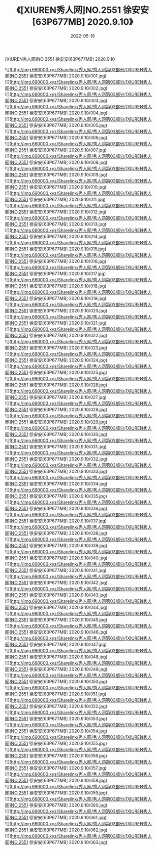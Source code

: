 ﻿---
layout: post
title:  《[XIUREN秀人网]NO.2551 徐安安[63P677MB] 2020.9.10》
date:   2022-05-16
img: http://img.660000.xyz/Sharelink/秀人网/秀人网第03部分/[XIUREN秀人网]NO.2551 徐安安[63P677MB] 2020.9.10/000.jpg
categories: [美女, 清纯, 唯美]
---

[XIUREN秀人网]NO.2551 徐安安[63P677MB] 2020.9.10

 ![](http://img.660000.xyz/Sharelink/秀人网/秀人网第03部分/[XIUREN秀人网]NO.2551 徐安安[63P677MB] 2020.9.10/001.jpg) <br>![](http://img.660000.xyz/Sharelink/秀人网/秀人网第03部分/[XIUREN秀人网]NO.2551 徐安安[63P677MB] 2020.9.10/002.jpg) <br>![](http://img.660000.xyz/Sharelink/秀人网/秀人网第03部分/[XIUREN秀人网]NO.2551 徐安安[63P677MB] 2020.9.10/003.jpg) <br>![](http://img.660000.xyz/Sharelink/秀人网/秀人网第03部分/[XIUREN秀人网]NO.2551 徐安安[63P677MB] 2020.9.10/004.jpg) <br>![](http://img.660000.xyz/Sharelink/秀人网/秀人网第03部分/[XIUREN秀人网]NO.2551 徐安安[63P677MB] 2020.9.10/005.jpg) <br>![](http://img.660000.xyz/Sharelink/秀人网/秀人网第03部分/[XIUREN秀人网]NO.2551 徐安安[63P677MB] 2020.9.10/006.jpg) <br>![](http://img.660000.xyz/Sharelink/秀人网/秀人网第03部分/[XIUREN秀人网]NO.2551 徐安安[63P677MB] 2020.9.10/007.jpg) <br>![](http://img.660000.xyz/Sharelink/秀人网/秀人网第03部分/[XIUREN秀人网]NO.2551 徐安安[63P677MB] 2020.9.10/008.jpg) <br>![](http://img.660000.xyz/Sharelink/秀人网/秀人网第03部分/[XIUREN秀人网]NO.2551 徐安安[63P677MB] 2020.9.10/009.jpg) <br>![](http://img.660000.xyz/Sharelink/秀人网/秀人网第03部分/[XIUREN秀人网]NO.2551 徐安安[63P677MB] 2020.9.10/010.jpg) <br>![](http://img.660000.xyz/Sharelink/秀人网/秀人网第03部分/[XIUREN秀人网]NO.2551 徐安安[63P677MB] 2020.9.10/011.jpg) <br>![](http://img.660000.xyz/Sharelink/秀人网/秀人网第03部分/[XIUREN秀人网]NO.2551 徐安安[63P677MB] 2020.9.10/012.jpg) <br>![](http://img.660000.xyz/Sharelink/秀人网/秀人网第03部分/[XIUREN秀人网]NO.2551 徐安安[63P677MB] 2020.9.10/013.jpg) <br>![](http://img.660000.xyz/Sharelink/秀人网/秀人网第03部分/[XIUREN秀人网]NO.2551 徐安安[63P677MB] 2020.9.10/014.jpg) <br>![](http://img.660000.xyz/Sharelink/秀人网/秀人网第03部分/[XIUREN秀人网]NO.2551 徐安安[63P677MB] 2020.9.10/015.jpg) <br>![](http://img.660000.xyz/Sharelink/秀人网/秀人网第03部分/[XIUREN秀人网]NO.2551 徐安安[63P677MB] 2020.9.10/016.jpg) <br>![](http://img.660000.xyz/Sharelink/秀人网/秀人网第03部分/[XIUREN秀人网]NO.2551 徐安安[63P677MB] 2020.9.10/017.jpg) <br>![](http://img.660000.xyz/Sharelink/秀人网/秀人网第03部分/[XIUREN秀人网]NO.2551 徐安安[63P677MB] 2020.9.10/018.jpg) <br>![](http://img.660000.xyz/Sharelink/秀人网/秀人网第03部分/[XIUREN秀人网]NO.2551 徐安安[63P677MB] 2020.9.10/019.jpg) <br>![](http://img.660000.xyz/Sharelink/秀人网/秀人网第03部分/[XIUREN秀人网]NO.2551 徐安安[63P677MB] 2020.9.10/020.jpg) <br>![](http://img.660000.xyz/Sharelink/秀人网/秀人网第03部分/[XIUREN秀人网]NO.2551 徐安安[63P677MB] 2020.9.10/021.jpg) <br>![](http://img.660000.xyz/Sharelink/秀人网/秀人网第03部分/[XIUREN秀人网]NO.2551 徐安安[63P677MB] 2020.9.10/022.jpg) <br>![](http://img.660000.xyz/Sharelink/秀人网/秀人网第03部分/[XIUREN秀人网]NO.2551 徐安安[63P677MB] 2020.9.10/023.jpg) <br>![](http://img.660000.xyz/Sharelink/秀人网/秀人网第03部分/[XIUREN秀人网]NO.2551 徐安安[63P677MB] 2020.9.10/024.jpg) <br>![](http://img.660000.xyz/Sharelink/秀人网/秀人网第03部分/[XIUREN秀人网]NO.2551 徐安安[63P677MB] 2020.9.10/025.jpg) <br>![](http://img.660000.xyz/Sharelink/秀人网/秀人网第03部分/[XIUREN秀人网]NO.2551 徐安安[63P677MB] 2020.9.10/026.jpg) <br>![](http://img.660000.xyz/Sharelink/秀人网/秀人网第03部分/[XIUREN秀人网]NO.2551 徐安安[63P677MB] 2020.9.10/027.jpg) <br>![](http://img.660000.xyz/Sharelink/秀人网/秀人网第03部分/[XIUREN秀人网]NO.2551 徐安安[63P677MB] 2020.9.10/028.jpg) <br>![](http://img.660000.xyz/Sharelink/秀人网/秀人网第03部分/[XIUREN秀人网]NO.2551 徐安安[63P677MB] 2020.9.10/029.jpg) <br>![](http://img.660000.xyz/Sharelink/秀人网/秀人网第03部分/[XIUREN秀人网]NO.2551 徐安安[63P677MB] 2020.9.10/030.jpg) <br>![](http://img.660000.xyz/Sharelink/秀人网/秀人网第03部分/[XIUREN秀人网]NO.2551 徐安安[63P677MB] 2020.9.10/031.jpg) <br>![](http://img.660000.xyz/Sharelink/秀人网/秀人网第03部分/[XIUREN秀人网]NO.2551 徐安安[63P677MB] 2020.9.10/032.jpg) <br>![](http://img.660000.xyz/Sharelink/秀人网/秀人网第03部分/[XIUREN秀人网]NO.2551 徐安安[63P677MB] 2020.9.10/033.jpg) <br>![](http://img.660000.xyz/Sharelink/秀人网/秀人网第03部分/[XIUREN秀人网]NO.2551 徐安安[63P677MB] 2020.9.10/034.jpg) <br>![](http://img.660000.xyz/Sharelink/秀人网/秀人网第03部分/[XIUREN秀人网]NO.2551 徐安安[63P677MB] 2020.9.10/035.jpg) <br>![](http://img.660000.xyz/Sharelink/秀人网/秀人网第03部分/[XIUREN秀人网]NO.2551 徐安安[63P677MB] 2020.9.10/036.jpg) <br>![](http://img.660000.xyz/Sharelink/秀人网/秀人网第03部分/[XIUREN秀人网]NO.2551 徐安安[63P677MB] 2020.9.10/037.jpg) <br>![](http://img.660000.xyz/Sharelink/秀人网/秀人网第03部分/[XIUREN秀人网]NO.2551 徐安安[63P677MB] 2020.9.10/038.jpg) <br>![](http://img.660000.xyz/Sharelink/秀人网/秀人网第03部分/[XIUREN秀人网]NO.2551 徐安安[63P677MB] 2020.9.10/039.jpg) <br>![](http://img.660000.xyz/Sharelink/秀人网/秀人网第03部分/[XIUREN秀人网]NO.2551 徐安安[63P677MB] 2020.9.10/040.jpg) <br>![](http://img.660000.xyz/Sharelink/秀人网/秀人网第03部分/[XIUREN秀人网]NO.2551 徐安安[63P677MB] 2020.9.10/041.jpg) <br>![](http://img.660000.xyz/Sharelink/秀人网/秀人网第03部分/[XIUREN秀人网]NO.2551 徐安安[63P677MB] 2020.9.10/042.jpg) <br>![](http://img.660000.xyz/Sharelink/秀人网/秀人网第03部分/[XIUREN秀人网]NO.2551 徐安安[63P677MB] 2020.9.10/043.jpg) <br>![](http://img.660000.xyz/Sharelink/秀人网/秀人网第03部分/[XIUREN秀人网]NO.2551 徐安安[63P677MB] 2020.9.10/044.jpg) <br>![](http://img.660000.xyz/Sharelink/秀人网/秀人网第03部分/[XIUREN秀人网]NO.2551 徐安安[63P677MB] 2020.9.10/045.jpg) <br>![](http://img.660000.xyz/Sharelink/秀人网/秀人网第03部分/[XIUREN秀人网]NO.2551 徐安安[63P677MB] 2020.9.10/046.jpg) <br>![](http://img.660000.xyz/Sharelink/秀人网/秀人网第03部分/[XIUREN秀人网]NO.2551 徐安安[63P677MB] 2020.9.10/047.jpg) <br>![](http://img.660000.xyz/Sharelink/秀人网/秀人网第03部分/[XIUREN秀人网]NO.2551 徐安安[63P677MB] 2020.9.10/048.jpg) <br>![](http://img.660000.xyz/Sharelink/秀人网/秀人网第03部分/[XIUREN秀人网]NO.2551 徐安安[63P677MB] 2020.9.10/049.jpg) <br>![](http://img.660000.xyz/Sharelink/秀人网/秀人网第03部分/[XIUREN秀人网]NO.2551 徐安安[63P677MB] 2020.9.10/050.jpg) <br>![](http://img.660000.xyz/Sharelink/秀人网/秀人网第03部分/[XIUREN秀人网]NO.2551 徐安安[63P677MB] 2020.9.10/051.jpg) <br>![](http://img.660000.xyz/Sharelink/秀人网/秀人网第03部分/[XIUREN秀人网]NO.2551 徐安安[63P677MB] 2020.9.10/052.jpg) <br>![](http://img.660000.xyz/Sharelink/秀人网/秀人网第03部分/[XIUREN秀人网]NO.2551 徐安安[63P677MB] 2020.9.10/053.jpg) <br>![](http://img.660000.xyz/Sharelink/秀人网/秀人网第03部分/[XIUREN秀人网]NO.2551 徐安安[63P677MB] 2020.9.10/054.jpg) <br>![](http://img.660000.xyz/Sharelink/秀人网/秀人网第03部分/[XIUREN秀人网]NO.2551 徐安安[63P677MB] 2020.9.10/055.jpg) <br>![](http://img.660000.xyz/Sharelink/秀人网/秀人网第03部分/[XIUREN秀人网]NO.2551 徐安安[63P677MB] 2020.9.10/056.jpg) <br>![](http://img.660000.xyz/Sharelink/秀人网/秀人网第03部分/[XIUREN秀人网]NO.2551 徐安安[63P677MB] 2020.9.10/057.jpg) <br>![](http://img.660000.xyz/Sharelink/秀人网/秀人网第03部分/[XIUREN秀人网]NO.2551 徐安安[63P677MB] 2020.9.10/058.jpg) <br>![](http://img.660000.xyz/Sharelink/秀人网/秀人网第03部分/[XIUREN秀人网]NO.2551 徐安安[63P677MB] 2020.9.10/059.jpg) <br>![](http://img.660000.xyz/Sharelink/秀人网/秀人网第03部分/[XIUREN秀人网]NO.2551 徐安安[63P677MB] 2020.9.10/060.jpg) <br>![](http://img.660000.xyz/Sharelink/秀人网/秀人网第03部分/[XIUREN秀人网]NO.2551 徐安安[63P677MB] 2020.9.10/061.jpg) <br>![](http://img.660000.xyz/Sharelink/秀人网/秀人网第03部分/[XIUREN秀人网]NO.2551 徐安安[63P677MB] 2020.9.10/062.jpg) <br>![](http://img.660000.xyz/Sharelink/秀人网/秀人网第03部分/[XIUREN秀人网]NO.2551 徐安安[63P677MB] 2020.9.10/063.jpg) <br>